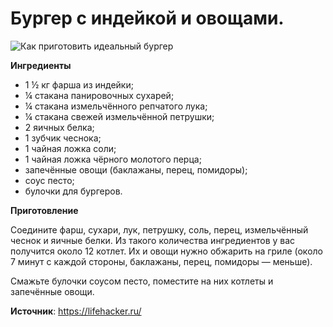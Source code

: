 # Бургер с индейкой и овощами.

![Как приготовить идеальный бургер](/images/Kulinar/Salad/burger_007.jpg 'Как приготовить идеальный бургер')

**Ингредиенты**

- 1 ½ кг фарша из индейки;
- ¼ стакана панировочных сухарей;
- ¼ стакана измельчённого репчатого лука;
- ¼ стакана свежей измельчённой петрушки;
- 2 яичных белка;
- 1 зубчик чеснока;
- 1 чайная ложка соли;
- 1 чайная ложка чёрного молотого перца;
- запечённые овощи (баклажаны, перец, помидоры);
- соус песто;
- булочки для бургеров.

**Приготовление**

Соедините фарш, сухари, лук, петрушку, соль, перец, измельчённый чеснок и яичные белки. Из такого количества ингредиентов у вас получится около 12 котлет. Их и овощи нужно обжарить на гриле (около 7 минут с каждой стороны, баклажаны, перец, помидоры — меньше).

Смажьте булочки соусом песто, поместите на них котлеты и запечённые овощи.

**Источник**: https://lifehacker.ru/
